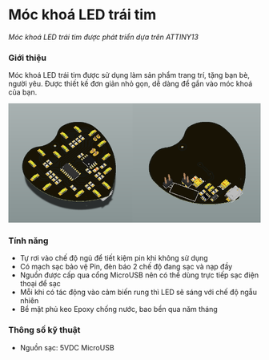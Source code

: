 # Móc khoá LED trái tim
*Móc khoá LED trái tim được phát triển dựa trên ATTINY13*

### Giới thiệu
Móc khoá LED trái tim được sử dụng làm sản phẩm trang trí, tặng bạn bè, người yêu. Được thiết kế đơn giản nhỏ gọn, dễ dàng để gắn vào móc khoá của bạn.

![Móc khoá LED trái tim](/images/moc-khoa-led-trai-tim-1.png)

### Tính năng
- Tự rơi vào chế độ ngủ để tiết kiệm pin khi không sử dụng
- Có mạch sạc bảo vệ Pin, đèn báo 2 chế độ đang sạc và nạp đầy
- Nguồn được cấp qua cổng MicroUSB nên có thể dùng trực tiếp sạc điện thoại để sạc
- Mỗi khi có tác động vào cảm biến rung thì LED sẽ sáng với chế độ ngẫu nhiên
- Bề mặt phủ keo Epoxy chống nước, bao bền qua năm tháng

### Thông số kỹ thuật
- Nguồn sạc: 5VDC MicroUSB